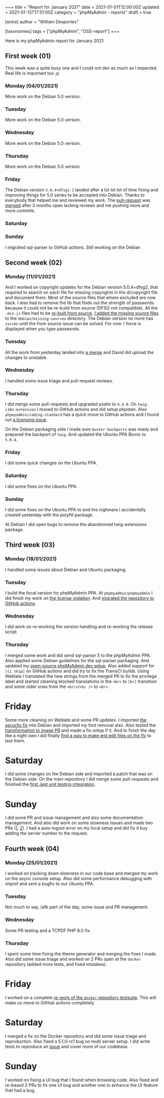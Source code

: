 +++
title = "Report for January 2021"
date = 2021-01-01T12:00:00Z
updated = 2021-01-13T17:51:00Z
category = "phpMyAdmin - reports"
draft = true

[extra]
author = "William Desportes"

[taxonomies]
tags = ["phpMyAdmin", "OSS-report"]
+++

Here is my phpMyAdmin report for January 2021.

<!-- more -->

## First week (01)

This week was a quite busy one and I could not dev as much as I expected. Real life is important too ;p

### Monday (04/01/2021)

More work on the Debian 5.0 version.

### Tuesday

More work on the Debian 5.0 version.

### Wednesday

More work on the Debian 5.0 version.

### Thursday

More work on the Debian 5.0 version.

### Friday

The Debian version `5.0.4+dfsg1-1` landed after a lot lot lot of time fixing and improving things for 5.0 series to be accepted into Debian. Thanks to everybody that helped me and reviewed my work. The [pull-request](https://salsa.debian.org/phpmyadmin-team/phpmyadmin/-/merge_requests/30) was [merged](https://salsa.debian.org/phpmyadmin-team/phpmyadmin/-/commit/f8ca6504dc6f1ee6a8b2fcbb29b9baff30017ed1) after 3 months open lacking reviews and me pushing more and more commits.

### Saturday

### Sunday

I migrated sql-parser to GitHub actions. Still working on the Debian

## Second week (02)

### Monday (11/01/2021)

And I worked on copyright updates for the Debian version 5.0.4+dfsg2, that required to search on each file for missing copyrights in the d/copyright file and document them. Most of the source files that where excluded are now back.
I also had to remove the lib that finds out the strength of passwords because it could not be re-build from source (DFSG not compatible). All the `.min.js` files had to be [re-built from source](https://salsa.debian.org/phpmyadmin-team/phpmyadmin/-/commit/c4b28b4c5ca955c7ddf1858b6e5e9f89d3505216), [I added the missing source files](https://salsa.debian.org/phpmyadmin-team/phpmyadmin/-/commit/abac8a5cf05e2955a2c5bd14dc52c0ab75405659) to the `debian/missing-sources` directory. The Debian version no more has `zxcvbn` until the from source issue can be solved. For now `?` force is displayed when you type passwords.

### Tuesday

All the work from yesterday landed into [a merge](https://salsa.debian.org/phpmyadmin-team/phpmyadmin/-/commit/9206cece4599be77d436057fe51f7b106e9b8de2) and David did upload the changes to unstable.

### Wednesday

I handled some issue triage and pull-request reviews.

### Thursday

I did merge some pull-requests and upgraded psalm to `4.4.0`.
On `twig-i18n-extension` I moved to GitHub actions and did setup phpstan.
Also `phpmyadmin/coding-standard` has a quick move to GitHub actions and I found out [a licensing issue](https://github.com/phpmyadmin/coding-standard/pull/9).

On the Debian packaging side I made sure `buster-backports` was ready and prepared the backport of `twig`.
And updated the Ubuntu PPA Bionic to `5.0.4`.

### Friday

I did some quick changes on the Ubuntu PPA.

### Saturday

I did some fixes on the Ubuntu PPA.

### Sunday

I did some fixes on the Ubuntu PPA to end the nighmare I accidentally created yesterday with the polyfill package.

At Debian I did open bugs to remove the abandonned twig-extensions package.

## Third week (03)

### Monday (18/01/2021)

I handled some issues about Debian and Ubuntu packaging.

### Tuesday

I build the focal version for phpMyAdmin PPA.
At `phpmyadmin/phpmyadmin` I did finish my work on [the license violation](https://github.com/phpmyadmin/phpmyadmin/pull/16547). And [migrated the repository to GitHub actions](https://github.com/phpmyadmin/phpmyadmin/pull/16583).

### Wednesday

I did work on re-working the version handling and re-working the release script

### Thursday

I merged some work and did send sql-parser 5 to the phpMyAdmin PPA.
Also applied some Debian guidelines for the sql-parser packaging.
And updated my [open-source phpMyAdmin dev setup](https://github.com/wdesportes/phpmyadmin-local-setup).
Also added support for `[ci skip]` on GitHub actions and did try to fix the TravisCI builds.
Using Weblate I translated the new strings from the merged PR to fix the privilege label and started cleaning blocked translations in the `<br>` to `[br]` transition and some older ones from the `<br/>`/`<br />` to `<br>`.

# Friday

Some more cleaning on Weblate and some PR updates.
I imported [the security fix](https://security-tracker.debian.org/tracker/CVE-2021-21252) into Debian and imported my font removal also.
Also tested the [transformation to image PR](https://github.com/phpmyadmin/phpmyadmin/pull/16586) and made a fix ontop if it.
And to finish the day like a night own I did finally [find a way to make jest edit files on the fly](https://github.com/phpmyadmin/phpmyadmin/pull/16409) to test them.

# Saturday

I did some changes on the Debian side and imported a patch that was on the Debian side.
On the main repository I did merge some pull-requests and finished the [first Jest unit testing integration](https://github.com/phpmyadmin/phpmyadmin/pull/16409).

# Sunday

I did some PR and issue management and also some documentation management.
And also did work on some slowness issues and made two PRs ([1](https://github.com/phpmyadmin/phpmyadmin/pull/16590), [2](https://github.com/phpmyadmin/phpmyadmin/pull/16591)). I had a auto-logout error on my local setup and did fix it buy adding the server number to the request.

## Fourth week (04)

### Monday (25/01/2021)

I worked on tracking down slowness in our code base and merged my work on the async console setup.
Also did some performance debugging with xhprof and sent a bugfix to our Ubuntu PPA.

### Tuesday

Not much to say, /afk part of the day, some issue and PR management.

### Wednesday

Some PR testing and a TCPDF PHP 8.0 fix.

### Thursday

I spent some time fixing the theme generator and merging the fixes I made.
Also did some issue triage and worked on 2 PRs open at the `docker` repository (added more tests, and fixed mistakes).

# Friday

I worked on a complete [re-work of the `docker` repository testsuite](https://github.com/phpmyadmin/docker/pull/323).
This will make us move to GitHub actions completely.

# Saturday

I merged a fix on the Docker repository and did some issue triage and reproduction.
Also fixed a 5.1.0-rc1 bug on multi server setup.
I did write tests to reproduce an [issue](https://github.com/phpmyadmin/phpmyadmin/issues/16595) and cover more of our codebase.

# Sunday

I worked on fixing a UI bug that I found when browsing code. Also fixed and re-based 2 PRs to fix one UI bug and another one to enhance the UI feature that had a bug.
